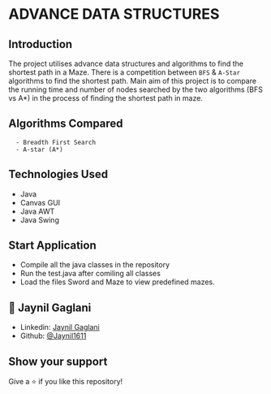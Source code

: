 # ADVANCE DATA STRUCTURES

## Introduction
  The project utilises advance data structures and algorithms to find the shortest path in a Maze. There is a competition between `BFS` & `A-Star` algorithms to find the shortest  path. Main aim of this project is to compare the running time and number of nodes searched by the two algorithms (BFS vs A*) in the process of finding the shortest path in maze.
  
## Algorithms Compared
```
  - Breadth First Search
  - A-star (A*)
 ```
  
## Technologies Used
- Java
- Canvas GUI
- Java AWT
- Java Swing

## Start Application
- Compile all the java classes in the repository
- Run the test.java after comiling all classes
- Load the files Sword and Maze to view predefined mazes. 

## 👤 **Jaynil Gaglani**

- Linkedin: [Jaynil Gaglani](https://www.linkedin.com/in/jaynilgaglani/)
- Github: [@Jaynil1611](https://github.com/Jaynil1611)

## Show your support
Give a ⭐️ if you like this repository!
